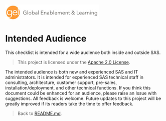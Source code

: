 ![Global Enablement & Learning](/img/gel_banner_logo_tech-partners.jpg)

# Intended Audience

This checklist is intended for a wide audience both inside and outside SAS.

> This project is licensed under the [Apache 2.0 License](LICENSE).

The intended audience is both new and experienced SAS and IT administrators. It is intended for experienced SAS technical staff in consulting, architecture, customer support, pre-sales, installation/deployment, and other technical functions. If you think this document could be enhanced for an audience, please raise an Issue with suggestions. All feedback is welcome. Future updates to this project will be greatly improved if its readers take the time to offer feedback.

> Back to [README.md](README.md).
